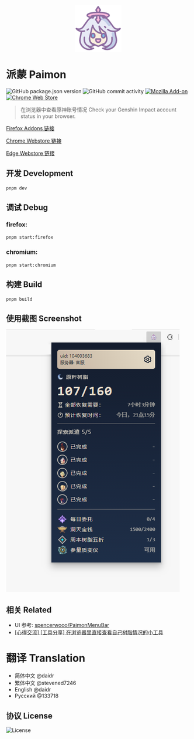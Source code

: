 <p align='center'><img width="128px" style="display:block; margin:0 auto;" src="./extension/assets/icon-128.png" alt="Paimon">
</p>

# 派蒙 Paimon

![GitHub package.json version](https://img.shields.io/github/package-json/v/daidr/paimon-webext)
![GitHub commit activity](https://img.shields.io/github/commit-activity/y/daidr/paimon-webext?label=commits)
[![Mozilla Add-on](https://img.shields.io/amo/users/%E6%B4%BE%E8%92%99-paimon?label=firefox)](https://addons.mozilla.org/zh-CN/firefox/addon/%E6%B4%BE%E8%92%99-paimon/)
[![Chrome Web Store](https://img.shields.io/chrome-web-store/users/ecafadojbjpamdlbhdgmfhihdojeekdd?label=chrome)](https://chrome.google.com/webstore/detail/%E6%B4%BE%E8%92%99-paimon/ecafadojbjpamdlbhdgmfhihdojeekdd)

> 在浏览器中查看原神账号情况
> Check your Genshin Impact account status in your browser.

[Firefox Addons 链接](https://addons.mozilla.org/zh-CN/firefox/addon/%E6%B4%BE%E8%92%99-paimon/)

[Chrome Webstore 链接](https://chrome.google.com/webstore/detail/%E6%B4%BE%E8%92%99-paimon/ecafadojbjpamdlbhdgmfhihdojeekdd)

[Edge Webstore 链接](https://microsoftedge.microsoft.com/addons/detail/amlfaonbmcninlpijbjkblmfgcanjdih)

## 开发 Development

```
pnpm dev
```

## 调试 Debug

### firefox:

```
pnpm start:firefox
```

### chromium:

```
pnpm start:chromium
```

## 构建 Build

```
pnpm build
```

## 使用截图 Screenshot

![popup](./screenshots/popup.png)

## 相关 Related
- UI 参考: [spencerwooo/PaimonMenuBar](https://github.com/spencerwooo/PaimonMenuBar)
- [[心得交流] [工具分享] 在浏览器里直接查看自己树脂情况的小工具](https://bbs.nga.cn/read.php?tid=31590015)

# 翻译 Translation
- 简体中文 @daidr
- 繁体中文 @stevened7246
- English @daidr
- Русский @133718

## 协议 License

![License](https://img.shields.io/badge/license-MIT-blue.svg)
